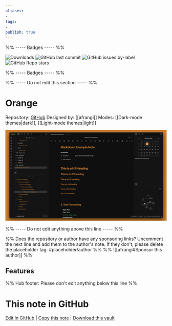 ```yaml
---
aliases:
- 
tags: 
- 
publish: true
---
```


%% ----- Badges ----- %%

![Downloads](https://img.shields.io/badge/downloads-1987-573E7A?style=for-the-badge&logo=)
![GitHub last commit](https://img.shields.io/github/last-commit/afrangi/Obsidian-Theme-Orange?color=573E7A&label=last%20update&logo=github&style=for-the-badge)
![GitHub issues by-label](https://img.shields.io/github/issues/afrangi/Obsidian-Theme-Orange/help%20wanted?color=573E7A&logo=github&style=for-the-badge) 
![GitHub Repo stars](https://img.shields.io/github/stars/afrangi/Obsidian-Theme-Orange?color=573E7A&logo=github&style=for-the-badge)

%% ----- Badges ----- %%

%% ----- Do not edit this section ----- %%

# Orange

Repository: [GitHub](https://github.com/afrangi/Obsidian-Theme-Orange)
Designed by: [[afrangi]]
Modes: [[Dark-mode themes|dark]], [[Light-mode themes|light]]



![screenshot](https://github.com/afrangi/Obsidian-Theme-Orange/raw/HEAD/screenshot.png)

%% ----- Do not edit anything above this line ----- %% 

%% Does the repository or author have any sponsoring links? Uncomment the next line and add them to the author's note. If they don't, please delete the placeholder tag: #placeholder/author %%
%% ![[afrangi#Sponsor this author]] %%


## Features



%% Hub footer: Please don't edit anything below this line %%

# This note in GitHub

<span class="git-footer">[Edit In GitHub](https://github.dev/obsidian-community/obsidian-hub/blob/main/02%20-%20Community%20Expansions/02.05%20All%20Community%20Expansions/Themes/Orange.md "git-hub-edit-note") | [Copy this note](https://raw.githubusercontent.com/obsidian-community/obsidian-hub/main/02%20-%20Community%20Expansions/02.05%20All%20Community%20Expansions/Themes/Orange.md "git-hub-copy-note") | [Download this vault](https://github.com/obsidian-community/obsidian-hub/archive/refs/heads/main.zip "git-hub-download-vault") </span>
